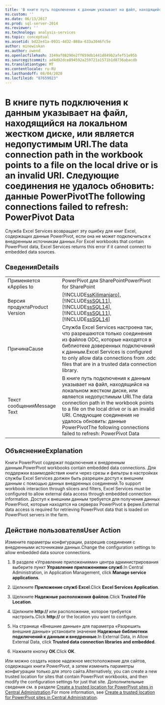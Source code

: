 ```yaml
---
title: 'В книге путь подключения к данным указывает на файл, находящийся на локальном жестком диске, или является недопустимым URI. Не удалось обновить следующие соединения: данные PowerPivot | Документация Майкрософт'
ms.custom: ''
ms.date: 06/13/2017
ms.prod: sql-server-2014
ms.reviewer: ''
ms.technology: analysis-services
ms.topic: conceptual
ms.assetid: bd22e41a-0931-4d32-888a-633a3046fc5e
author: minewiskan
ms.author: owend
ms.openlocfilehash: 3349af08290e2ff659db1441d849b2afef51e95b
ms.sourcegitcommit: ad4d92dce894592a259721a1571b1d8736abacdb
ms.translationtype: MT
ms.contentlocale: ru-RU
ms.lasthandoff: 08/04/2020
ms.locfileid: "87659023"
---
```

# <a name="the-data-connection-path-in-the-workbook-points-to-a-file-on-the-local-drive-or-is-an-invalid-uri-the-following-connections-failed-to-refresh-powerpivot-data"></a><span data-ttu-id="36637-103">В книге путь подключения к данным указывает на файл, находящийся на локальном жестком диске, или является недопустимым URI.</span><span class="sxs-lookup"><span data-stu-id="36637-103">The data connection path in the workbook points to a file on the local drive or is an invalid URI.</span></span> <span data-ttu-id="36637-104">Следующие соединения не удалось обновить: данные PowerPivot</span><span class="sxs-lookup"><span data-stu-id="36637-104">The following connections failed to refresh: PowerPivot Data</span></span>
  <span data-ttu-id="36637-105">Служба Excel Services возвращает эту ошибку для книг Excel, содержащих данные PowerPivot, если она не может подключиться к внедренным источникам данных.</span><span class="sxs-lookup"><span data-stu-id="36637-105">For Excel workbooks that contain PowerPivot data, Excel Services returns this error if it cannot connect to embedded data sources.</span></span>  
  
## <a name="details"></a><span data-ttu-id="36637-106">Сведения</span><span class="sxs-lookup"><span data-stu-id="36637-106">Details</span></span>  
  
|||  
|-|-|  
|<span data-ttu-id="36637-107">Применяется к</span><span class="sxs-lookup"><span data-stu-id="36637-107">Applies to</span></span>|<span data-ttu-id="36637-108">PowerPivot для SharePoint</span><span class="sxs-lookup"><span data-stu-id="36637-108">PowerPivot for SharePoint</span></span>|  
|<span data-ttu-id="36637-109">Версия продукта</span><span class="sxs-lookup"><span data-stu-id="36637-109">Product Version</span></span>|[!INCLUDE[ssKilimanjaro](../../includes/sskilimanjaro-md.md)]<span data-ttu-id="36637-110">, [!INCLUDE[ssSQL11](../../includes/sssql11-md.md)], [!INCLUDE[ssSQL14](../../includes/sssql14-md.md)]</span><span class="sxs-lookup"><span data-stu-id="36637-110">, [!INCLUDE[ssSQL11](../../includes/sssql11-md.md)], [!INCLUDE[ssSQL14](../../includes/sssql14-md.md)]</span></span>|  
|<span data-ttu-id="36637-111">Причина</span><span class="sxs-lookup"><span data-stu-id="36637-111">Cause</span></span>|<span data-ttu-id="36637-112">Служба Excel Services настроена так, что разрешаются только соединения из файлов ODC, которые находятся в библиотеке доверенных подключений к данным.</span><span class="sxs-lookup"><span data-stu-id="36637-112">Excel Services is configured to only allow data connections from .odc files that are in a trusted data connection library.</span></span>|  
|<span data-ttu-id="36637-113">Текст сообщения</span><span class="sxs-lookup"><span data-stu-id="36637-113">Message Text</span></span>|<span data-ttu-id="36637-114">В книге путь подключения к данным указывает на файл, находящийся на локальном жестком диске, или является недопустимым URI.</span><span class="sxs-lookup"><span data-stu-id="36637-114">The data connection path in the workbook points to a file on the local drive or is an invalid URI.</span></span> <span data-ttu-id="36637-115">Следующие соединения не удалось обновить: данные PowerPivot</span><span class="sxs-lookup"><span data-stu-id="36637-115">The following connections failed to refresh: PowerPivot Data</span></span>|  
  
## <a name="explanation"></a><span data-ttu-id="36637-116">Объяснение</span><span class="sxs-lookup"><span data-stu-id="36637-116">Explanation</span></span>  
 <span data-ttu-id="36637-117">Книги PowerPivot содержат подключения к внедренным данным.</span><span class="sxs-lookup"><span data-stu-id="36637-117">PowerPivot workbooks contain embedded data connections.</span></span> <span data-ttu-id="36637-118">Для поддержки взаимодействия книги через срезы и фильтры в настройках службы Excel Services должен быть разрешен доступ к внешним данным с помощью данных внедренных соединений.</span><span class="sxs-lookup"><span data-stu-id="36637-118">To support workbook interaction through slicers and filters, Excel Services must be configured to allow external data access through embedded connection information.</span></span> <span data-ttu-id="36637-119">Доступ к внешним данным требуется для получения данных PowerPivot, которые находятся на серверах PowerPivot в ферме.</span><span class="sxs-lookup"><span data-stu-id="36637-119">External data access is required for retrieving PowerPivot data that is loaded on PowerPivot servers in the farm.</span></span>  
  
## <a name="user-action"></a><span data-ttu-id="36637-120">Действие пользователя</span><span class="sxs-lookup"><span data-stu-id="36637-120">User Action</span></span>  
 <span data-ttu-id="36637-121">Измените параметры конфигурации, разрешив соединения с внедренными источниками данных.</span><span class="sxs-lookup"><span data-stu-id="36637-121">Change the configuration settings to allow embedded data source connections.</span></span>  
  
1.  <span data-ttu-id="36637-122">В разделе «Управление приложениями» центра администрирования выберите пункт **Управление приложениями служб**.</span><span class="sxs-lookup"><span data-stu-id="36637-122">In Central Administration, in Application Management, click **Manage service applications**.</span></span>  
  
2.  <span data-ttu-id="36637-123">Щелкните **Приложение служб Excel**.</span><span class="sxs-lookup"><span data-stu-id="36637-123">Click **Excel Services Application**.</span></span>  
  
3.  <span data-ttu-id="36637-124">Щелкните **Надежные расположения файлов**.</span><span class="sxs-lookup"><span data-stu-id="36637-124">Click **Trusted File Location**.</span></span>  
  
4.  <span data-ttu-id="36637-125">Щелкните **http://** или расположение, которое требуется настроить.</span><span class="sxs-lookup"><span data-stu-id="36637-125">Click **http://** or the location you want to configure.</span></span>  
  
5.  <span data-ttu-id="36637-126">На странице «Внешние данные» для параметра «Разрешить внешние данные» установите значение **Надежные библиотеки подключений к данным и внедренные**.</span><span class="sxs-lookup"><span data-stu-id="36637-126">In External Data, in Allow External Data, click **Trusted data connection libraries and embedded**.</span></span>  
  
6.  <span data-ttu-id="36637-127">Нажмите кнопку **ОК**.</span><span class="sxs-lookup"><span data-stu-id="36637-127">Click **OK**.</span></span>  
  
 <span data-ttu-id="36637-128">Или можно создать новое надежное местоположение для сайтов, содержащих книги PowerPivot, а затем изменить параметры конфигурации только для этого сайта.</span><span class="sxs-lookup"><span data-stu-id="36637-128">Alternatively, you can create a new trusted location for sites that contain PowerPivot workbooks, and then modify the configuration settings for just that site.</span></span> <span data-ttu-id="36637-129">Дополнительные сведения см. в разделе [Create a trusted location for PowerPivot sites in Central Administration](create-a-trusted-location-for-power-pivot-sites-in-central-administration.md).</span><span class="sxs-lookup"><span data-stu-id="36637-129">For more information, see [Create a trusted location for PowerPivot sites in Central Administration](create-a-trusted-location-for-power-pivot-sites-in-central-administration.md).</span></span>  
  
  
